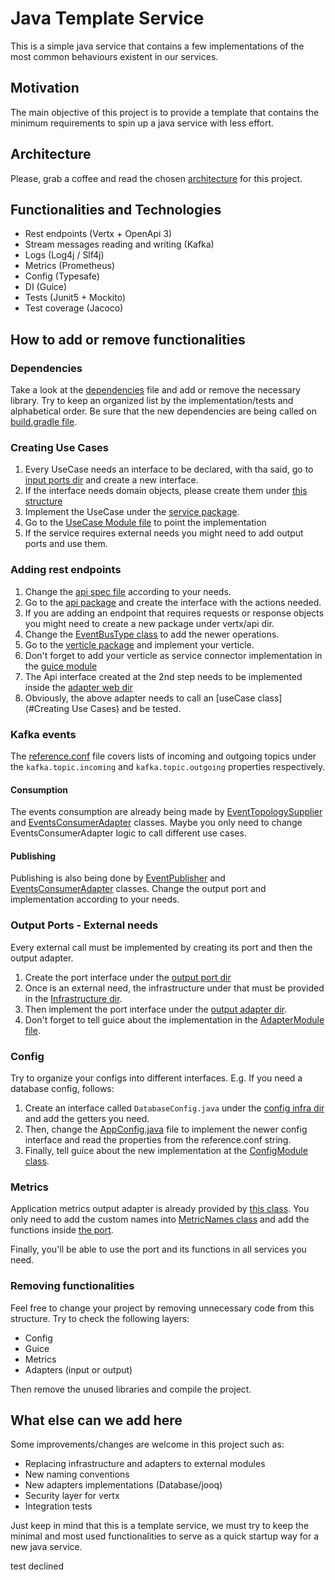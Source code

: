 # Java Template Service

This is a simple java service that contains a few implementations of the most common behaviours existent in our services.

## Motivation

The main objective of this project is to provide a template that contains the minimum requirements to spin up a java service with less effort. 

## Architecture 

Please, grab a coffee and read the chosen [architecture](ARCHITECTURE.MD) for this project.

## Functionalities and Technologies

- Rest endpoints (Vertx + OpenApi 3)
- Stream messages reading and writing (Kafka)
- Logs (Log4j / Slf4j)
- Metrics (Prometheus)
- Config (Typesafe)
- DI (Guice)
- Tests (Junit5 + Mockito)
- Test coverage (Jacoco)

## How to add or remove functionalities

### Dependencies
Take a look at the [dependencies](dependencies_versions.gradle) file and add or remove the necessary library.
Try to keep an organized list by the implementation/tests and alphabetical order.
Be sure that the new dependencies are being called on [build.gradle file](build.gradle).

### Creating Use Cases

1. Every UseCase needs an interface to be declared, with tha said, go to [input ports dir](src/main/java/com/viafoura/template/microservice/application/port/input) and create a new interface.
2. If the interface needs domain objects, please create them under [this structure](src/main/java/com/viafoura/template/microservice/domain)
3. Implement the UseCase under the [service package](src/main/java/com/viafoura/template/microservice/application/service).
4. Go to the [UseCase Module file](src/main/java/com/viafoura/template/microservice/infrastructure/guice/UseCaseModule.java) to point the implementation 
5. If the service requires external needs you might need to add output ports and use them.

### Adding rest endpoints

1. Change the [api spec file](src/main/resources/api-spec.yaml) according to your needs.
2. Go to the [api package](src/main/java/com/viafoura/template/microservice/infrastructure/vertx/api) and create the interface with the actions needed.
3. If you are adding an endpoint that requires requests or response objects you might need to create a new package under vertx/api dir.
4. Change the [EventBusType class](src/main/java/com/viafoura/template/microservice/infrastructure/vertx/event/EventBusType.java) to add the newer operations.
5. Go to the [verticle package](src/main/java/com/viafoura/template/microservice/infrastructure/vertx/verticle) and implement your verticle.
6. Don't forget to add your verticle as service connector implementation in the [guice module](src/main/java/com/viafoura/template/microservice/infrastructure/guice/ServiceConnectorModule.java)
7. The Api interface created at the 2nd step needs to be implemented inside the [adapter web dir](src/main/java/com/viafoura/template/microservice/adapter/input/web)
8. Obviously, the above adapter needs to call an [useCase class](#Creating Use Cases) and be tested.

### Kafka events 

The [reference.conf](src/main/resources/reference.conf) file covers lists of incoming and outgoing topics under 
the `kafka.topic.incoming` and `kafka.topic.outgoing` properties respectively.

#### Consumption

The events consumption are already being made by [EventTopologySupplier](src/main/java/com/viafoura/template/microservice/infrastructure/stream/EventTopologySupplier.java) and [EventsConsumerAdapter](src/main/java/com/viafoura/template/microservice/adapter/input/stream/EventsConsumerAdapter.java) classes.
Maybe you only need to change EventsConsumerAdapter logic to call different use cases.

#### Publishing

Publishing is also being done by [EventPublisher](src/main/java/com/viafoura/template/microservice/infrastructure/stream/EventPublisher.java) and [EventsConsumerAdapter](src/main/java/com/viafoura/template/microservice/adapter/output/stream/MessagePublisherAdapter.java) classes.
Change the output port and implementation according to your needs.

### Output Ports - External needs

Every external call must be implemented by creating its port and then the output adapter.

1. Create the port interface under the [output port dir](src/main/java/com/viafoura/template/microservice/application/port/output)
2. Once is an external need, the infrastructure under that must be provided in the [Infrastructure dir](src/main/java/com/viafoura/template/microservice/infrastructure).
3. Then implement the port interface under the [output adapter dir](src/main/java/com/viafoura/template/microservice/adapter/output).
4. Don't forget to tell guice about the implementation in the [AdapterModule file](src/main/java/com/viafoura/template/microservice/infrastructure/guice/AdapterModule.java).

### Config

Try to organize your configs into different interfaces. E.g. If you need a database config, follows:
1. Create an interface called `DatabaseConfig.java` under the [config infra dir](src/main/java/com/viafoura/template/microservice/infrastructure/config) and add the getters you need.
2. Then, change the [AppConfig.java](src/main/java/com/viafoura/template/microservice/infrastructure/config/AppConfig.java) file to implement the newer config interface and read the properties from the reference.conf string.
3. Finally, tell guice about the new implementation at the [ConfigModule class](src/main/java/com/viafoura/template/microservice/infrastructure/guice/ConfigModule.java).

### Metrics

Application metrics output adapter is already provided by [this class](src/main/java/com/viafoura/template/microservice/adapter/output/metrics/ServiceMetricsAdapter.java).
You only need to add the custom names into [MetricNames class](src/main/java/com/viafoura/template/microservice/infrastructure/metric/MetricNames.java) and add the functions inside [the port](src/main/java/com/viafoura/template/microservice/application/port/output/metric/ApplicationMetricsPort.java).

Finally, you'll be able to use the port and its functions in all services you need. 

### Removing functionalities

Feel free to change your project by removing unnecessary code from this structure. Try to check the following layers:

- Config
- Guice
- Metrics
- Adapters (input or output)

Then remove the unused libraries and compile the project.

## What else can we add here

Some improvements/changes are welcome in this project such as:

- Replacing infrastructure and adapters to external modules
- New naming conventions
- New adapters implementations (Database/jooq)
- Security layer for vertx
- Integration tests

Just keep in mind that this is a template service, we must try to keep the minimal and most used functionalities to serve as a quick startup way for a new java service.

test declined